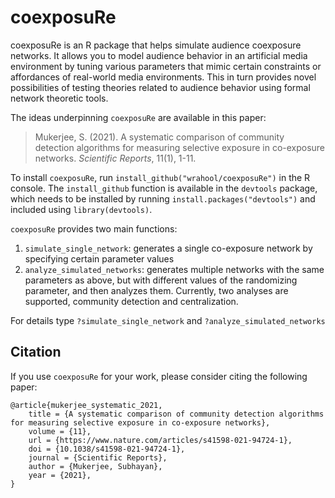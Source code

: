 # coexposuRe
coexposuRe is an R package that helps simulate audience coexposure networks. It allows you to model audience behavior in an artificial media environment by tuning various parameters that mimic certain constraints or affordances of real-world media environments. This in turn provides novel possibilities of testing theories related to audience behavior using formal network theoretic tools.

The ideas underpinning `coexposuRe` are available in this paper:

> Mukerjee, S. (2021). A systematic comparison of community detection algorithms for measuring selective exposure in co-exposure networks. *Scientific Reports*, 11(1), 1-11.

To install `coexposuRe`, run `install_github("wrahool/coexposuRe")` in the R console.
The `install_github` function is available in the `devtools` package, which needs to be installed by running `install.packages("devtools")` and included using `library(devtools)`.

`coexposuRe` provides two main functions:

1. `simulate_single_network`: generates a single co-exposure network by specifying certain parameter values
2. `analyze_simulated_networks`: generates multiple networks with the same parameters as above, but with different values of the randomizing parameter, and then analyzes them. Currently, two analyses are supported, community detection and centralization.

For details type `?simulate_single_network` and `?analyze_simulated_networks`

## Citation

If you use `coexposuRe` for your work, please consider citing the following paper:

```
@article{mukerjee_systematic_2021,
	title = {A systematic comparison of community detection algorithms for measuring selective exposure in co-exposure networks},
	volume = {11},
	url = {https://www.nature.com/articles/s41598-021-94724-1},
	doi = {10.1038/s41598-021-94724-1},
	journal = {Scientific Reports},
	author = {Mukerjee, Subhayan},
	year = {2021},
}
```
